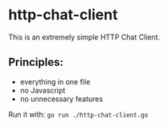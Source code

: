 # http-chat-client

This is an extremely simple HTTP Chat Client.

## Principles:
  - everything in one file
  - no Javascript
  - no unnecessary features

Run it with: `go run ./http-chat-client.go`
